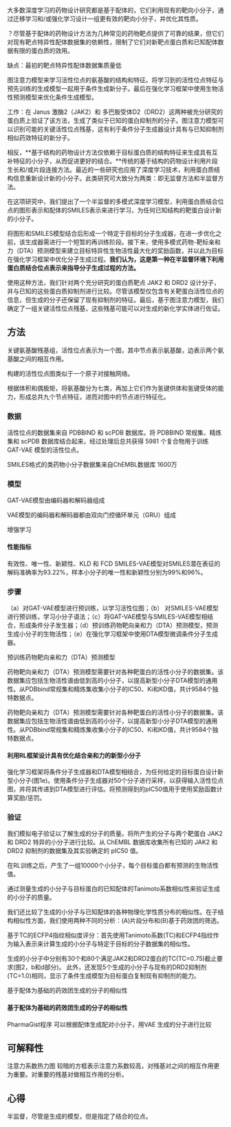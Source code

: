 大多数深度学习的药物设计研究都是基于配体的，它们利用现有的靶向小分子，通过迁移学习和/或强化学习设计一组更有效的靶向小分子，并优化其性质。

？尽管基于配体的药物设计方法为几种常见的药物靶点提供了可靠的结果，但它们对现有靶点特异性配体数据集的依赖性，限制了它们对新靶点蛋白质和已知配体数据有限的蛋白质的效用。

缺点：最初的靶点特异性配体数据集质量低

图注意力模型来学习活性位点的氨基酸的结构和特征。将学习到的活性位点特征与预先训练的生成模型一起用于条件生成新分子。最后在强化学习框架中使用生物活性预测模型来优化条件生成模型。

工作：在 Janus 激酶2（JAK2）和 多巴胺受体D2（DRD2）这两种被充分研究的蛋白质上验证了该方法，生成了类似于已知的蛋白抑制剂的分子。图注意力模型可以识别可能的关键活性位点残基，这有利于条件分子生成器设计具有与已知抑制剂相似药效特征的新分子。

相反，**基于结构的药物设计方法仅依赖于目标蛋白质的结构特征来生成具有互补特征的小分子，从而促进更好的结合。**传统的基于结构的药物设计利用片段生长和/或片段连接方法。最近的一些研究也应用了深度学习技术，利用蛋白质结构信息重新设计新的小分子。此类研究可大致分为两类：即无监督方法和半监督方法。

在这项研究中，我们提出了一个半监督的多模式深度学习模型，利用蛋白质结合位点的图形表示和配体的SMILES表示来进行学习，为任何已知结构的靶蛋白设计新的小分子。

将图形和SMILES模型结合后形成一个特定于目标的分子生成器，在进一步优化之前，该生成器需进行一个短暂的再训练阶段。接下来，使用多模式药物-靶标亲和力（DTA）预测模型来建立目标特异性生物活性最大化的奖励函数，并以此为目标在强化学习框架中优化分子生成过程。**我们认为，这是第一种在半监督环境下利用蛋白质结合位点表示来指导分子生成过程的方法。**

使用这种方法，我们针对两个充分研究的蛋白质靶点 JAK2 和 DRD2 设计分子，并与已知的这些蛋白质抑制剂进行比较。尽管该模型仅包含有关靶蛋白活性位点的信息，但生成的分子还保留了现有抑制剂的特征。最后，基于图注意力模型，我们确定了一组关键活性位点残基，这些残基可能可以对生成的新化学实体进行佐证。

## 方法

关键氨基酸残基组，活性位点表示为一个图，其中节点表示氨基酸，边表示两个氨基酸之间的相互作用。

构建的活性位点图类似于一个原子对接触网络。

根据体积和偶极矩，将氨基酸分为七类，再加上它们作为氢键供体和氢键受体的能力，形成总共九个节点特征，进而对图中的节点进行特征化。

### 数据

活性位点的数据集来自 PDBBIND 和 scPDB 数据库。将 PDBBIND 常规集、精炼集和 scPDB 数据库结合起来，经过处理后总共获得 5981 个复合物用于训练 GAT-VAE 模型的活性位点。

SMILES格式的类药物小分子数据集来自ChEMBL数据库
1600万

### 模型

GAT-VAE模型由编码器和解码器组成

VAE模型的编码器和解码器都由双向门控循环单元（GRU）组成

增强学习

#### 性能指标

有效性、唯一性、新颖性、KLD 和 FCD
SMILES-VAE模型对SMILES潜在表征的解码准确率为93.22%，样本小分子的唯一性和新颖性分别为99%和96%。

### 步骤

（a）对GAT-VAE模型进行预训练，以学习活性位图；（b） 对SMILES-VAE模型进行预训练，学习小分子语法；（c）将GAT-VAE模型与SMILES-VAE模型相结合，形成条件分子发生器；（d）预训练药物靶向亲和力（DTA）预测模型，预测生成小分子的生物活性；（e）在强化学习框架中使用DTA模型微调条件分子生成器。

预训练药物靶向亲和力（DTA）预测模型

药物靶向亲和力（DTA）预测模型需要针对各种靶蛋白的活性小分子的数据集。该数据集应包括生物活性谱由低到高的小分子，以提高新型小分子DTA模型的通用性。从PDBbind常规集和精炼集收集小分子的IC50、Ki和KD值，共计9584个独特数据点。

药物靶向亲和力（DTA）预测模型需要针对各种靶蛋白的活性小分子的数据集。该数据集应包括生物活性谱由低到高的小分子，以提高新型小分子DTA模型的通用性。从PDBbind常规集和精炼集收集小分子的IC50、Ki和KD值，共计9584个独特数据点。

#### 利用RL框架设计具有优化结合亲和力的新型小分子

强化学习框架将条件分子生成器和DTA模型相结合，为任何给定的目标蛋白设计新型小分子(图1e)。使用条件分子生成器对50个分子进行采样，以获得输入活性位点图，并将其传递到DTA模型进行评估。将预测得到的pIC50值用于使用奖励函数计算奖励/惩罚。

### 验证

我们模拟电子验证以了解生成的分子的质量。将所产生的分子与两个靶蛋白 JAK2 和 DRD2 特异的小分子进行比较。从 ChEMBL 数据库收集所有已知的 JAK2 和 DRD2 抑制剂的数据集及其实验确定的 pIC50 值。

在RL训练之后，产生了一组10000个小分子，每个目标蛋白都有预测的生物活性值。

通过测量生成的小分子与目标蛋白的已知配体的Tanimoto系数相似性来验证生成的小分子的质量。

我们还比较了生成的小分子与已知配体的各种物理化学性质分布的相似性。在子结构相似性方面，我们使用两种不同的分析：(A)片段分布和(B)基于药效团的筛选。

基于TC的ECFP4指纹相似度评分：首先使用Tanimoto系数(TC)和ECFP4指纹作为输入表示来计算生成的小分子与特定于目标的分子数据集的相似性。

生成的小分子中分别有30个和80个满足JAK2和DRD2蛋白的TC(TC=0.75)截止要求(图2，b和d部分)。
此外，还发现5个生成的小分子与现有的DRD2抑制剂(TC=1.0)相同，显示了条件生成模型为目标蛋白复制现有抑制剂的能力。

基于配体为基础的药效团生成的分子的相似性

#### 基于配体为基础的药效团生成的分子的相似性

PharmaGist程序 可以根据配体生成配对小分子，用VAE 生成的分子进行比较

## 可解释性

注意力系数热力图 较暗的方框表示注意力系数较高，对残基对之间的相互作用更为重要。对重要的残基对做相互作用的分析。

## 心得

半监督，尽管是生成的模型，但是指定了结合的位点。

